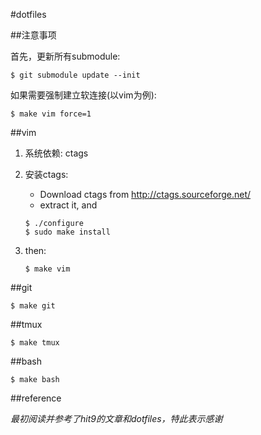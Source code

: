 #dotfiles

##注意事项

首先，更新所有submodule:

    $ git submodule update --init

如果需要强制建立软连接(以vim为例):

    $ make vim force=1

##vim

1. 系统依赖: ctags

2. 安装ctags:

    * Download ctags from <http://ctags.sourceforge.net/>
    * extract it, and

    ```
    $ ./configure
    $ sudo make install
    ```

3. then:

    ```
    $ make vim
    ```

##git

    $ make git
     
##tmux

    $ make tmux

##bash

    $ make bash

##reference

*最初阅读并参考了hit9的文章和dotfiles，特此表示感谢*

